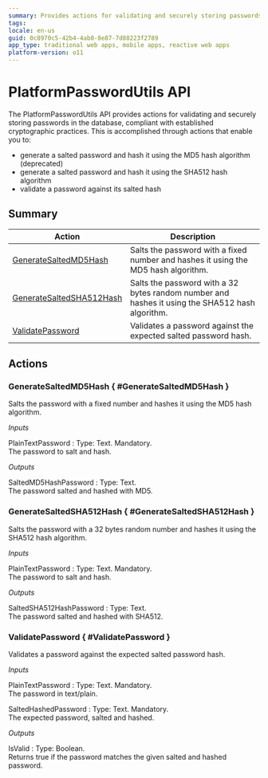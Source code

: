 ```yaml
---
summary: Provides actions for validating and securely storing passwords in the database, compliant with established cryptographic practices.
tags: 
locale: en-us
guid: 0c8970c5-42b4-4ab0-8e87-7d88223f2789
app_type: traditional web apps, mobile apps, reactive web apps
platform-version: o11
---
```


# PlatformPasswordUtils API


The PlatformPasswordUtils API provides actions for validating and securely storing passwords in the database, compliant with established cryptographic practices. This is accomplished through actions that enable you to:

* generate a salted password and hash it using the MD5 hash algorithm (deprecated)
* generate a salted password and hash it using the SHA512 hash algorithm
* validate a password against its salted hash

## Summary

Action | Description
---|---
[GenerateSaltedMD5Hash](<#GenerateSaltedMD5Hash>) | Salts the password with a fixed number and hashes it using the MD5 hash algorithm.
[GenerateSaltedSHA512Hash](<#GenerateSaltedSHA512Hash>) | Salts the password with a 32 bytes random number and hashes it using the SHA512 hash algorithm.
[ValidatePassword](<#ValidatePassword>) | Validates a password against the expected salted password hash.

## Actions

### GenerateSaltedMD5Hash { #GenerateSaltedMD5Hash }

Salts the password with a fixed number and hashes it using the MD5 hash algorithm.

*Inputs*

PlainTextPassword
:   Type: Text. Mandatory.  
    The password to salt and hash.  
    

*Outputs*

SaltedMD5HashPassword
:   Type: Text.  
    The password salted and hashed with MD5.  
    

### GenerateSaltedSHA512Hash { #GenerateSaltedSHA512Hash }

Salts the password with a 32 bytes random number and hashes it using the SHA512 hash algorithm.

*Inputs*

PlainTextPassword
:   Type: Text. Mandatory.  
    The password to salt and hash.

*Outputs*

SaltedSHA512HashPassword
:   Type: Text.  
    The password salted and hashed with SHA512.

### ValidatePassword { #ValidatePassword }

Validates a password against the expected salted password hash.

*Inputs*

PlainTextPassword
:   Type: Text. Mandatory.  
    The password in text/plain.

SaltedHashedPassword
:   Type: Text. Mandatory.  
    The expected password, salted and hashed.

*Outputs*

IsValid
:   Type: Boolean.  
    Returns true if the password matches the given salted and hashed password.  
    


